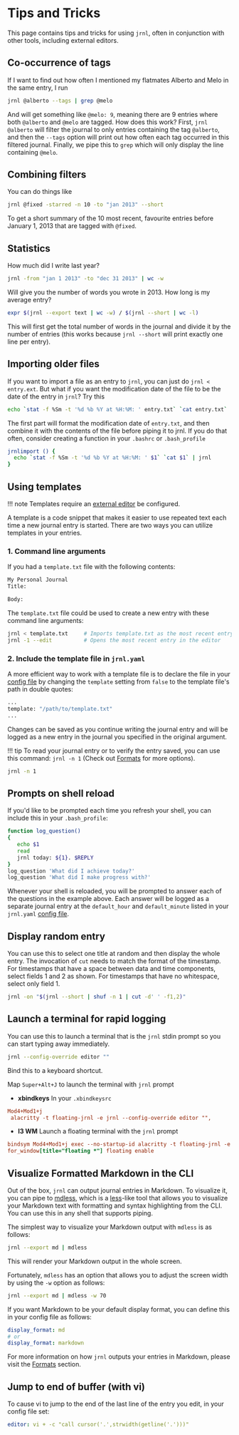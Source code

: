 <!--
Copyright (C) 2012-2022 jrnl contributors
License: https://www.gnu.org/licenses/gpl-3.0.html
-->

# Tips and Tricks

This page contains tips and tricks for using `jrnl`, often in conjunction
with other tools, including external editors.

## Co-occurrence of tags

If I want to find out how often I mentioned my flatmates Alberto and
Melo in the same entry, I run

```sh
jrnl @alberto --tags | grep @melo
```

And will get something like `@melo: 9`, meaning there are 9 entries
where both `@alberto` and `@melo` are tagged. How does this work? First,
`jrnl @alberto` will filter the journal to only entries containing the
tag `@alberto`, and then the `--tags` option will print out how often
each tag occurred in this filtered journal. Finally, we pipe this to
`grep` which will only display the line containing `@melo`.

## Combining filters

You can do things like

```sh
jrnl @fixed -starred -n 10 -to "jan 2013" --short
```

To get a short summary of the 10 most recent, favourite entries before
January 1, 2013 that are tagged with `@fixed`.

## Statistics

How much did I write last year?

```sh
jrnl -from "jan 1 2013" -to "dec 31 2013" | wc -w
```

Will give you the number of words you wrote in 2013. How long is my
average entry?

```sh
expr $(jrnl --export text | wc -w) / $(jrnl --short | wc -l)
```

This will first get the total number of words in the journal and divide
it by the number of entries (this works because `jrnl --short` will
print exactly one line per entry).

## Importing older files

If you want to import a file as an entry to `jrnl`, you can just do `jrnl < entry.ext`. But what if you want the modification date of the file to
be the date of the entry in `jrnl`? Try this

```sh
echo `stat -f %Sm -t '%d %b %Y at %H:%M: ' entry.txt` `cat entry.txt` | jrnl
```

The first part will format the modification date of `entry.txt`, and
then combine it with the contents of the file before piping it to jrnl.
If you do that often, consider creating a function in your `.bashrc` or
`.bash_profile`

```sh
jrnlimport () {
  echo `stat -f %Sm -t '%d %b %Y at %H:%M: ' $1` `cat $1` | jrnl
}
```

## Using templates

!!! note
    Templates require an [external editor](./advanced.md) be configured.

A template is a code snippet that makes it easier to use repeated text
each time a new journal entry is started. There are two ways you can utilize
templates in your entries.

### 1. Command line arguments

If you had a `template.txt` file with the following contents:

```sh
My Personal Journal
Title:

Body:
```

The `template.txt` file could be used to create a new entry with these
command line arguments:

```sh
jrnl < template.txt     # Imports template.txt as the most recent entry
jrnl -1 --edit          # Opens the most recent entry in the editor
```

### 2. Include the template file in `jrnl.yaml`

A more efficient way to work with a template file is to declare the file
in your [config file](./reference-config-file.md) by changing the `template`
setting from `false` to the template file's path in double quotes:

```sh
...
template: "/path/to/template.txt"
...
```

Changes can be saved as you continue writing the journal entry and will be
logged as a new entry in the journal you specified in the original argument.

!!! tip
    To read your journal entry or to verify the entry saved, you can use this
    command: `jrnl -n 1` (Check out [Formats](./formats.md) for more options).

```sh
jrnl -n 1
```

## Prompts on shell reload

If you'd like to be prompted each time you refresh your shell, you can include
this in your `.bash_profile`:

```sh
function log_question()
{
   echo $1
   read
   jrnl today: ${1}. $REPLY
}
log_question 'What did I achieve today?'
log_question 'What did I make progress with?'
```

Whenever your shell is reloaded, you will be prompted to answer each of the
questions in the example above. Each answer will be logged as a separate
journal entry at the `default_hour` and `default_minute` listed in your
`jrnl.yaml` [config file](../advanced/#configuration-file).

## Display random entry

You can use this to select one title at random and then display the whole
entry. The invocation of `cut` needs to match the format of the timestamp.
For timestamps that have a space between data and time components, select
fields 1 and 2 as shown. For timestamps that have no whitespace, select
only field 1.

```sh
jrnl -on "$(jrnl --short | shuf -n 1 | cut -d' ' -f1,2)"
```


## Launch a terminal for rapid logging
You can use this to launch a terminal that is the `jrnl` stdin prompt so you can start typing away immediately.

```bash
jrnl --config-override editor ""
```

Bind this to a keyboard shortcut.

Map `Super+Alt+J` to launch the terminal with `jrnl` prompt

- **xbindkeys**
In your `.xbindkeysrc`

```ini
Mod4+Mod1+j
 alacritty -t floating-jrnl -e jrnl --config-override editor "",
```

- **I3 WM** Launch a floating terminal with the `jrnl` prompt

```ini
bindsym Mod4+Mod1+j exec --no-startup-id alacritty -t floating-jrnl -e jrnl --config-override editor ""
for_window[title="floating *"] floating enable
```
## Visualize Formatted Markdown in the CLI

Out of the box, `jrnl` can output journal entries in Markdown. To visualize it, you can pipe to [mdless](https://github.com/ttscoff/mdless), which is a [less](https://en.wikipedia.org/wiki/Less_(Unix))-like tool that allows you to visualize your Markdown text with formatting and syntax highlighting from the CLI. You can use this in any shell that supports piping.

The simplest way to visualize your Markdown output with `mdless` is as follows:
```sh
jrnl --export md | mdless
```

This will render your Markdown output in the whole screen.

Fortunately, `mdless` has an option that allows you to adjust the screen width by using the `-w` option as follows:

```sh
jrnl --export md | mdless -w 70
```

If you want Markdown to be your default display format, you can define this in your config file as follows:

```yaml
display_format: md
# or
display_format: markdown
```

For more information on how `jrnl` outputs your entries in Markdown, please visit the [Formats](./formats.md) section.


## Jump to end of buffer (with vi)

To cause vi to jump to the end of the last line of the entry you edit, in your config file set:

```yaml
editor: vi + -c "call cursor('.',strwidth(getline('.')))"
```

